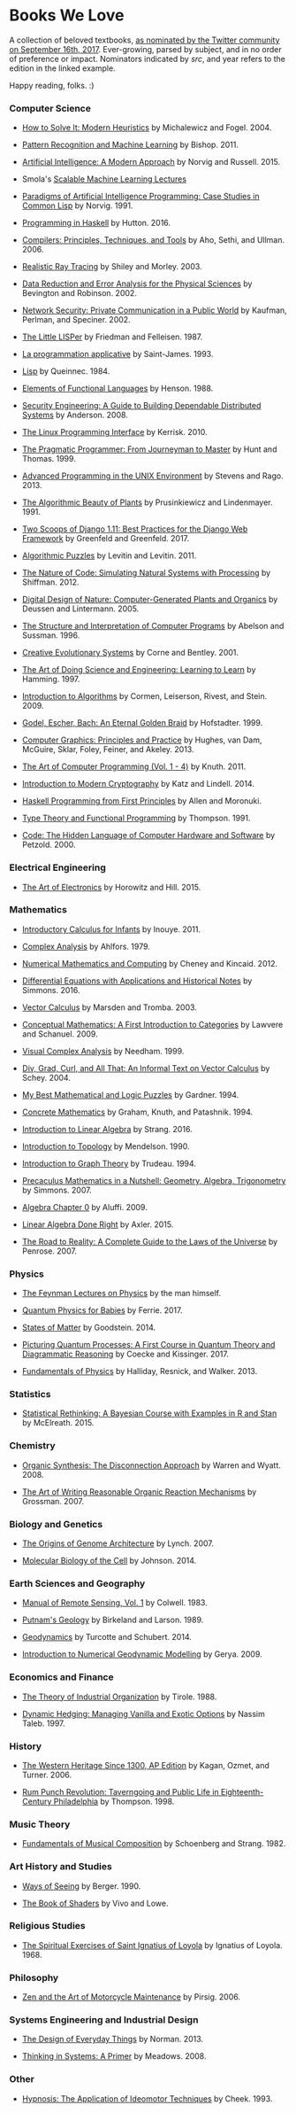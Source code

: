 # Books We Love

A collection of beloved textbooks, [as nominated by the Twitter community on September 16th, 2017](https://twitter.com/DynamicWebPaige/status/909095421321998337). Ever-growing, parsed by subject, and in no order of preference or impact. Nominators indicated by *src*, and year refers to the edition in the linked example.

Happy reading, folks. :)

### Computer Science

* [How to Solve It: Modern Heuristics](https://www.amazon.com/How-Solve-Heuristics-Zbigniew-Michalewicz/dp/3540224947) by Michalewicz and Fogel. 2004.

* [Pattern Recognition and Machine Learning](https://www.amazon.com/Pattern-Recognition-Learning-Information-Statistics/dp/0387310738) by Bishop. 2011.

* [Artificial Intelligence: A Modern Approach](https://www.amazon.com/Artificial-Intelligence-Approach-Stuart-Russell/dp/9332543518) by Norvig and Russell. 2015.

* Smola's [Scalable Machine Learning Lectures](http://alex.smola.org/teaching/berkeley2012/)

* [Paradigms of Artificial Intelligence Programming: Case Studies in Common Lisp](https://www.amazon.com/Paradigms-Artificial-Intelligence-Programming-Studies/dp/1558601910) by Norvig. 1991.

* [Programming in Haskell](https://www.amazon.com/Programming-Haskell-Graham-Hutton/dp/1316626229) by Hutton. 2016.

* [Compilers: Principles, Techniques, and Tools](https://www.amazon.com/Compilers-Principles-Techniques-Tools-2nd/dp/0321486811) by Aho, Sethi, and Ullman. 2006. 

* [Realistic Ray Tracing](https://www.amazon.com/Realistic-Tracing-Second-Peter-Shirley/dp/1568814615) by Shiley and Morley. 2003.

* [Data Reduction and Error Analysis for the Physical Sciences](https://www.amazon.com/Reduction-Error-Analysis-Physical-Sciences/dp/0072472278) by Bevington and Robinson. 2002.

* [Network Security: Private Communication in a Public World](https://www.amazon.com/Network-Security-Private-Communication-Public/dp/0130460192) by Kaufman, Perlman, and Speciner. 2002.

* [The Little LISPer](https://www.amazon.com/Little-LISPer-Daniel-P-Friedman/dp/0262560380) by Friedman and Felleisen. 1987.

* [La programmation applicative](https://www.amazon.com/programmation-applicative-Emmanuel-Saint-James/dp/2866013557) by Saint-James. 1993.

* [Lisp](https://www.amazon.com/Lisp-Christian-Queinnec/dp/0470202262) by Queinnec. 1984.

* [Elements of Functional Languages](https://www.amazon.com/Elements-Functional-Languages-Computer-Science/dp/0632017392) by Henson. 1988.

* [Security Engineering: A Guide to Building Dependable Distributed Systems](https://www.amazon.com/Security-Engineering-Building-Dependable-Distributed/dp/0470068523) by Anderson. 2008.

* [The Linux Programming Interface](https://www.amazon.com/Linux-Programming-Interface-System-Handbook/dp/1593272200) by Kerrisk. 2010.

* [The Pragmatic Programmer: From Journeyman to Master](https://www.amazon.com/Pragmatic-Programmer-Journeyman-Master/dp/020161622X) by Hunt and Thomas. 1999.

* [Advanced Programming in the UNIX Environment](https://www.amazon.com/Advanced-Programming-UNIX-Environment-3rd/dp/0321637739) by Stevens and Rago. 2013.

* [The Algorithmic Beauty of Plants](https://www.amazon.com/Algorithmic-Beauty-Plants-Virtual-Laboratory/dp/0387972978) by Prusinkiewicz and Lindenmayer. 1991.

* [Two Scoops of Django 1.11: Best Practices for the Django Web Framework](https://www.amazon.com/Two-Scoops-Django-1-11-Practices/dp/0692915729) by Greenfeld and Greenfeld. 2017.

* [Algorithmic Puzzles](https://www.amazon.com/Algorithmic-Puzzles-Anany-Levitin/dp/0199740445) by Levitin and Levitin. 2011.

* [The Nature of Code: Simulating Natural Systems with Processing](https://www.amazon.com/Nature-Code-Simulating-Natural-Processing/dp/0985930802) by Shiffman. 2012.

* [Digital Design of Nature: Computer-Generated Plants and Organics](https://www.amazon.com/Digital-Design-Nature-Generated-X-media-publishing/dp/3540405917) by Deussen and Lintermann. 2005.

* [The Structure and Interpretation of Computer Programs](https://www.amazon.com/Structure-Interpretation-Computer-Programs-Engineering/dp/0262510871) by Abelson and Sussman. 1996.

* [Creative Evolutionary Systems](https://www.amazon.com/Creative-Evolutionary-Kaufmann-Artificial-Intelligence/dp/1558606734) by Corne and Bentley. 2001.

* [The Art of Doing Science and Engineering: Learning to Learn](https://www.amazon.com/Art-Doing-Science-Engineering-Learning/dp/9056995014) by Hamming. 1997.

* [Introduction to Algorithms](https://www.amazon.com/Introduction-Algorithms-3rd-MIT-Press/dp/0262033844) by Cormen, Leiserson, Rivest, and Stein. 2009.

* [Godel, Escher, Bach: An Eternal Golden Braid](https://www.amazon.com/G%C3%B6del-Escher-Bach-Eternal-Golden/dp/0465026567) by Hofstadter. 1999.

* [Computer Graphics: Principles and Practice](https://www.amazon.com/Computer-Graphics-Principles-Practice-3rd/dp/0321399528) by Hughes, van Dam, McGuire, Sklar, Foley, Feiner, and Akeley. 2013.

* [The Art of Computer Programming (Vol. 1 - 4)](https://www.amazon.com/Computer-Programming-Volumes-1-4A-Boxed/dp/0321751043) by Knuth. 2011.

* [Introduction to Modern Cryptography](https://www.amazon.com/Introduction-Cryptography-Chapman-Network-Security/dp/1466570261) by Katz and Lindell. 2014.

* [Haskell Programming from First Principles](http://haskellbook.com/) by Allen and Moronuki. 

* [Type Theory and Functional Programming](https://www.amazon.com/Functional-Programming-International-Computer-Science/dp/0201416670) by Thompson. 1991.

* [Code: The Hidden Language of Computer Hardware and Software](https://www.amazon.com/Code-Language-Computer-Hardware-Software/dp/0735611319) by Petzold. 2000.

### Electrical Engineering

* [The Art of Electronics](https://www.amazon.com/Art-Electronics-Paul-Horowitz/dp/0521809266) by Horowitz and Hill. 2015.

### Mathematics

* [Introductory Calculus for Infants](https://www.amazon.com/Introductory-Calculus-Infants-Omi-Inouye/dp/0987823914) by Inouye. 2011.

* [Complex Analysis](https://www.amazon.com/Complex-Analysis-Lars-Ahlfors/dp/0070006571) by Ahlfors. 1979.

* [Numerical Mathematics and Computing](https://www.amazon.com/Numerical-Mathematics-Computing-Ward-Cheney/dp/1133103715) by Cheney and Kincaid. 2012.

* [Differential Equations with Applications and Historical Notes](https://www.amazon.com/Differential-Equations-Applications-Historical-Mathematics/dp/1498702597) by Simmons. 2016.

* [Vector Calculus](https://www.amazon.com/Vector-Calculus-Jerrold-Marsden/dp/0716749920) by Marsden and Tromba. 2003.

* [Conceptual Mathematics: A First Introduction to Categories](http://www.cambridge.org/catalogue/catalogue.asp?isbn=9780521719162) by Lawvere and Schanuel. 2009.

* [Visual Complex Analysis](https://www.amazon.com/Visual-Complex-Analysis-Tristan-Needham/dp/0198534469) by Needham. 1999.

* [Div, Grad, Curl, and All That: An Informal Text on Vector Calculus](https://www.amazon.com/Div-Grad-Curl-All-That/dp/0393925161) by Schey. 2004.

* [My Best Mathematical and Logic Puzzles](https://www.amazon.com/Mathematical-Logic-Puzzles-Dover-Recreational/dp/0486281523) by Gardner. 1994.

* [Concrete Mathematics](https://www.amazon.com/Concrete-Mathematics-Foundation-Computer-Science/dp/0201558025) by Graham, Knuth, and Patashnik. 1994.

* [Introduction to Linear Algebra](https://www.amazon.com/Introduction-Linear-Algebra-Gilbert-Strang/dp/0980232775/) by Strang. 2016.

* [Introduction to Topology](https://www.amazon.com/Introduction-Topology-Third-Dover-Mathematics/dp/0486663523) by Mendelson. 1990.

* [Introduction to Graph Theory](https://www.amazon.com/Introduction-Graph-Theory-Dover-Mathematics/dp/0486678709) by Trudeau. 1994.

* [Precaculus Mathematics in a Nutshell: Geometry, Algebra, Trigonometry](https://www.indiebound.org/book/9781592441303) by Simmons. 2007.

* [Algebra Chapter 0](https://www.amazon.com/Algebra-Chapter-Graduate-Studies-Mathematics/dp/0821847813) by Aluffi. 2009.

* [Linear Algebra Done Right](https://www.amazon.com/Linear-Algebra-Right-Undergraduate-Mathematics/dp/3319110799) by Axler. 2015.

* [The Road to Reality: A Complete Guide to the Laws of the Universe](https://www.amazon.com/Road-Reality-Complete-Guide-Universe/dp/0679776311) by Penrose. 2007.

### Physics

* [The Feynman Lectures on Physics](http://feynmanlectures.caltech.edu/) by the man himself. 

* [Quantum Physics for Babies](https://www.amazon.com/Quantum-Physics-Babies-Baby-University/dp/1492656224) by Ferrie. 2017.

* [States of Matter](https://www.amazon.com/States-Matter-Dover-Books-Physics/dp/048664927X) by Goodstein. 2014.

* [Picturing Quantum Processes: A First Course in Quantum Theory and Diagrammatic Reasoning](https://www.amazon.com/Picturing-Quantum-Processes-Diagrammatic-Reasoning/dp/110710422X) by Coecke and Kissinger. 2017.

* [Fundamentals of Physics](https://www.amazon.com/Fundamentals-Physics-Extended-David-Halliday/dp/1118230728) by Halliday, Resnick, and Walker. 2013.

### Statistics

* [Statistical Rethinking: A Bayesian Course with Examples in R and Stan](https://www.amazon.com/Statistical-Rethinking-Bayesian-Examples-Chapman/dp/1482253445) by McElreath. 2015.

### Chemistry

* [Organic Synthesis: The Disconnection Approach](https://www.amazon.com/Organic-Synthesis-Disconnection-Stuart-Warren/dp/0470712368) by Warren and Wyatt. 2008.

* [The Art of Writing Reasonable Organic Reaction Mechanisms](https://www.amazon.com/Writing-Reasonable-Organic-Reaction-Mechanisms/dp/0387954686) by Grossman. 2007.

### Biology and Genetics

* [The Origins of Genome Architecture](https://www.amazon.com/Origins-Genome-Architecture-Michael-Lynch/dp/0878934847) by Lynch. 2007.

* [Molecular Biology of the Cell](https://www.amazon.com/Molecular-Biology-Cell-Bruce-Alberts/dp/0815344325) by Johnson. 2014.

### Earth Sciences and Geography

* [Manual of Remote Sensing, Vol. 1](https://www.amazon.com/Manual-remote-sensing-Robert-Colwell/dp/0937294411) by Colwell. 1983.

* [Putnam's Geology](https://www.amazon.com/Putnams-Geology-Peter-W-Birkeland/dp/0195055179) by Birkeland and Larson. 1989.

* [Geodynamics](https://www.amazon.com/Geodynamics-Donald-Turcotte/dp/0521186234) by Turcotte and Schubert. 2014.

* [Introduction to Numerical Geodynamic Modelling](https://www.amazon.com/Introduction-Numerical-Geodynamic-Modelling-Taras-ebook/dp/B004EHZXN4) by Gerya. 2009.

### Economics and Finance

* [The Theory of Industrial Organization](https://www.amazon.com/Theory-Industrial-Organization-MIT-Press/dp/0262200716) by Tirole. 1988.

* [Dynamic Hedging: Managing Vanilla and Exotic Options](https://www.amazon.com/Dynamic-Hedging-Managing-Vanilla-Options/dp/0471152803) by Nassim Taleb. 1997.

### History

* [The Western Heritage Since 1300, AP Edition](https://www.amazon.com/Western-Heritage-Since-1300-AP/dp/0131732927) by Kagan, Ozmet, and Turner. 2006.

* [Rum Punch Revolution: Taverngoing and Public Life in Eighteenth-Century Philadelphia](https://www.amazon.com/Rum-Punch-Revolution-Eighteenth-Century-Philadelphia/dp/0812216644) by Thompson. 1998.

### Music Theory

* [Fundamentals of Musical Composition](https://www.amazon.com/Fundamentals-Musical-Composition-Arnold-Schoenberg/dp/0571196586) by Schoenberg and Strang. 1982.

### Art History and Studies

* [Ways of Seeing](https://www.amazon.com/Ways-Seeing-Based-Television-Penguin/dp/0140135154) by Berger. 1990.

* [The Book of Shaders](https://thebookofshaders.com/) by Vivo and Lowe.

### Religious Studies

* [The Spiritual Exercises of Saint Ignatius of Loyola](https://www.amazon.com/Spiritual-Exercises-St-Ignatius-Autograph/dp/0829400656) by Ignatius of Loyola. 1968.

### Philosophy

* [Zen and the Art of Motorcycle Maintenance](https://www.amazon.com/Zen-Art-Motorcycle-Maintenance-Inquiry/dp/0060589469) by Pirsig. 2006.

### Systems Engineering and Industrial Design

* [The Design of Everyday Things](https://www.amazon.com/Design-Everyday-Things-Revised-Expanded/dp/0465050654) by Norman. 2013.

* [Thinking in Systems: A Primer](https://www.amazon.com/Thinking-Systems-Donella-H-Meadows/dp/1603580557) by Meadows. 2008.

### Other

* [Hypnosis: The Application of Ideomotor Techniques](https://www.amazon.com/Hypnosis-Application-David-M-D-Cheek/dp/0205155952) by Cheek. 1993.